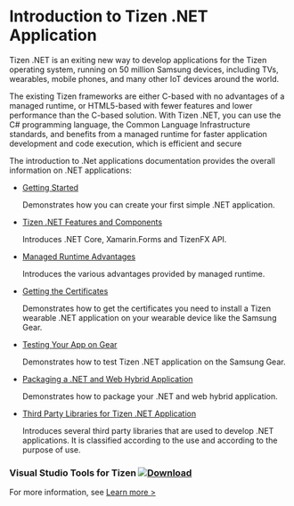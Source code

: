# Introduction to Tizen .NET Application

Tizen .NET is an exiting new way to develop applications for the Tizen operating system, running on 50 million Samsung devices, including TVs, wearables, mobile phones, and many other IoT devices around the world.

The existing Tizen frameworks are either C-based with no advantages of a managed runtime, or HTML5-based with fewer features and lower performance than the C-based solution. With Tizen .NET, you can use the C# programming language, the Common Language Infrastructure standards, and benefits from a managed runtime for faster application development and code execution, which is efficient and secure

The introduction to .Net applications documentation provides the overall information on .NET applications:

- [Getting Started](getting-started/overview.md)

  Demonstrates how you can create your first simple .NET application.

- [Tizen .NET Features and Components](tutorials/details/features.md)

  Introduces .NET Core, Xamarin.Forms and TizenFX API.

- [Managed Runtime Advantages](tutorials/details/runtime.md)

  Introduces the various advantages provided by managed runtime.

- [Getting the Certificates](tutorials/certificates/getting-the-certificates.md)

  Demonstrates how to get the certificates you need to install a Tizen wearable .NET application on your wearable device like the Samsung Gear.

- [Testing Your App on Gear](tutorials/test/testing-your-app-on-gear.md)

  Demonstrates how to test Tizen .NET application on the Samsung Gear.

- [Packaging a .NET and Web Hybrid Application](tutorials/hybrid/create-dotnet-hybrid-package.md)

  Demonstrates how to package your .NET and web hybrid application.

- [Third Party Libraries for Tizen .NET Application](tutorials/library/library-list.md)

  Introduces several third party libraries that  are used to develop .NET applications. It is classified according to the use and according to the purpose of use.

### Visual Studio Tools for Tizen [![Download](media/ic_docs_download.png)](https://marketplace.visualstudio.com/items?itemName=tizen.VisualStudioToolsforTizen)

For more information, see [Learn more &gt;](../vstools/index.md)
